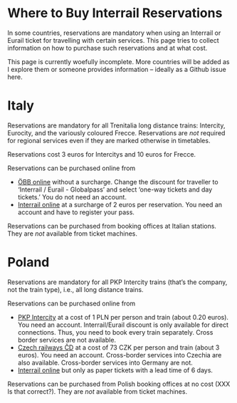 # Where to Buy Interrail Reservations

In some countries, reservations are mandatory when using an Interrail
or Eurail ticket for travelling with certain services. This page tries
to collect information on how to purchase such reservations and at what
cost.

This page is currently woefully incomplete. More countries will be added
as I explore them or someone provides information – ideally as a Github
issue here.

# Italy

Reservations are mandatory for all Trenitalia long distance trains:
Intercity, Eurocity, and the variously coloured Frecce. Reservations are
_not_ required for regional services even if they are marked otherwise in
timetables.

Reservations cost 3 euros for Intercitys and 10 euros for Frecce.

Reservations can be purchased online from

* [ÖBB online](https://shop.oebbtickets.at) without a surcharge. Change
  the discount for traveller to ‘Interrail / Eurail - Globalpass’ and
  select ‘one-way tickets and day tickets.’ You do not need an account.
* [Interrail online](https://www.interrail.eu/en/book-reservations#/) at
  a surcharge of 2 euros per reservation. You need an account and have to
  register your pass.

Reservations can be purchased from booking offices at Italian stations.
They are _not_ available from ticket machines.

# Poland

Reservations are mandatory for all PKP Intercity trains (that’s the
company, not the train type), i.e., all long distance trains.

Reservations can be purchased online from

* [PKP Intercity](https://www.intercity.pl/en/) at a cost of 1 PLN per
  person and train (about 0.20 euros). You need an account.
  Interrail/Eurail discount is only available for direct connections.
  Thus, you need to book every train separately. Cross border services are
  not available.
* [Czech railways ČD](https://www.cd.cz/) at a cost of 73 CZK per
  person and train (about 3 euros). You need an account. Cross-border
  services into Czechia are also available. Cross-border services into
  Germany are not.
* [Interrail online](https://www.interrail.eu/en/book-reservations#/) but
  only as paper tickets with a lead time of 6 days.

Reservations can be purchased from Polish booking offices at no cost (XXX
Is that correct?). 
They are _not_ available from ticket machines.

